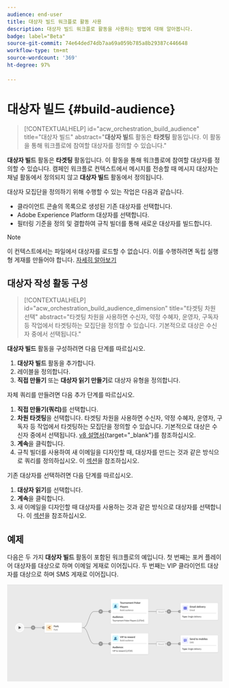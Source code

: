 ```yaml
---
audience: end-user
title: 대상자 빌드 워크플로 활동 사용
description: 대상자 빌드 워크플로 활동을 사용하는 방법에 대해 알아봅니다.
badge: label="Beta"
source-git-commit: 74e64ded74db7aa69a059b785a8b29387c446648
workflow-type: tm+mt
source-wordcount: '369'
ht-degree: 97%

---
```



# 대상자 빌드 {#build-audience}

>[!CONTEXTUALHELP]
>id="acw_orchestration_build_audience"
>title="대상자 빌드"
>abstract="**대상자 빌드** 활동은 **타겟팅** 활동입니다. 이 활동을 통해 워크플로에 참여할 대상자를 정의할 수 있습니다."


**대상자 빌드** 활동은 **타겟팅** 활동입니다. 이 활동을 통해 워크플로에 참여할 대상자를 정의할 수 있습니다. 캠페인 워크플로 컨텍스트에서 메시지를 전송할 때 메시지 대상자는 채널 활동에서 정의되지 않고 **대상자 빌드** 활동에서 정의됩니다.

대상자 모집단을 정의하기 위해 수행할 수 있는 작업은 다음과 같습니다.

* 클라이언트 콘솔의 목록으로 생성된 기존 대상자를 선택합니다.
* Adobe Experience Platform 대상자를 선택합니다.
* 필터링 기준을 정의 및 결합하여 규칙 빌더를 통해 새로운 대상자를 빌드합니다.

>[!NOTE]
>
>이 컨텍스트에서는 파일에서 대상자를 로드할 수 없습니다. 이를 수행하려면 독립 실행형 게재를 만들어야 합니다. [자세히 알아보기](../../audience/about-audiences.md)

<!--
The **Build audience** activity can be placed at the beginning of the workflow or after any other activity. Any activity can be placed after the **Build audience**.
-->

## 대상자 작성 활동 구성

>[!CONTEXTUALHELP]
>id="acw_orchestration_build_audience_dimension"
>title="타겟팅 차원 선택"
>abstract="타겟팅 차원을 사용하면 수신자, 약정 수혜자, 운영자, 구독자 등 작업에서 타겟팅하는 모집단을 정의할 수 있습니다. 기본적으로 대상은 수신자 중에서 선택됩니다."


**대상자 빌드** 활동을 구성하려면 다음 단계를 따르십시오.

1. **대상자 빌드** 활동을 추가합니다.
1. 레이블을 정의합니다.
1. **직접 만들기** 또는 **대상자 읽기 만들기**&#x200B;로 대상자 유형을 정의합니다.

자체 쿼리를 만들려면 다음 추가 단계를 따르십시오.

1. **직접 만들기(쿼리)**&#x200B;를 선택합니다.
1. **차원 타겟팅**&#x200B;을 선택합니다. 타겟팅 차원을 사용하면 수신자, 약정 수혜자, 운영자, 구독자 등 작업에서 타겟팅하는 모집단을 정의할 수 있습니다. 기본적으로 대상은 수신자 중에서 선택됩니다. [v8 설명서](https://experienceleague.adobe.com/docs/campaign/automation/workflows/introduction/wf-type/targeting-workflows.html#targeting-and-filtering-dimensions){target="_blank"}를 참조하십시오.
1. **계속**&#x200B;을 클릭합니다.
1. 규칙 빌더를 사용하여 새 이메일을 디자인할 때, 대상자를 만드는 것과 같은 방식으로 쿼리를 정의하십시오. 이 [섹션](../../audience/segment-builder.md)을 참조하십시오.

기존 대상자를 선택하려면 다음 단계를 따르십시오.

1. **대상자 읽기**&#x200B;를 선택합니다.
1. **계속**&#x200B;을 클릭합니다.
1. 새 이메일을 디자인할 때 대상자를 사용하는 것과 같은 방식으로 대상자를 선택합니다. 이 [섹션](../../audience/add-audience.md)을 참조하십시오.

## 예제

다음은 두 가지 **대상자 빌드** 활동이 포함된 워크플로의 예입니다. 첫 번째는 포커 플레이어 대상자를 대상으로 하며 이메일 게재로 이어집니다. 두 번째는 VIP 클라이언트 대상자를 대상으로 하며 SMS 게재로 이어집니다.

![](../assets/workflow-audience-example.png)